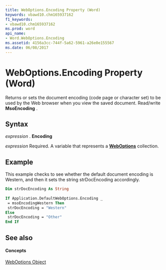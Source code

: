 ```yaml
---
title: WebOptions.Encoding Property (Word)
keywords: vbawd10.chm165937162
f1_keywords:
- vbawd10.chm165937162
ms.prod: word
api_name:
- Word.WebOptions.Encoding
ms.assetid: 4156a3cc-744f-5a62-5961-a26e0e155567
ms.date: 06/08/2017
---
```



# WebOptions.Encoding Property (Word)

Returns or sets the document encoding (code page or character set) to be used by the Web browser when you view the saved document. Read/write  **MsoEncoding** .


## Syntax

 _expression_ . **Encoding**

 _expression_ Required. A variable that represents a **[WebOptions](Word.WebOptions.md)** collection.


## Example

This example checks to see whether the default document encoding is Western, and then it sets the string strDocEncoding accordingly.


```vb
Dim strDocEncoding As String 
 
If Application.DefaultWebOptions.Encoding _ 
 = msoEncodingWestern Then 
 strDocEncoding = "Western" 
Else 
 strDocEncoding = "Other" 
End If
```


## See also


#### Concepts


[WebOptions Object](Word.WebOptions.md)

